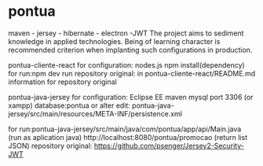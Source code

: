 # pontua
maven - jersey - hibernate - electron -JWT
The project aims to sediment knowledge in applied technologies. Being of learning character is recommended criterion when implanting such configurations in production.

pontua-cliente-react
  for configuration: 
    nodes.js
    npm install(dependency) 
  for run:npm dev run
  repository original: in pontua-cliente-react/README.md information for repository original
  
 pontua-java-jersey
  for configuration:
        Eclipse EE
        maven
        mysql port 3306 (or xampp) database:pontua or alter edit: pontua-java-jersey/src/main/resources/META-INF/persistence.xml
        
  for run:pontua-java-jersey/src/main/java/com/pontua/app/api/Main.java (run as aplication java)
          http://localhost:8080/pontua/promocao (return list JSON)
  repository  original: https://github.com/psenger/Jersey2-Security-JWT
